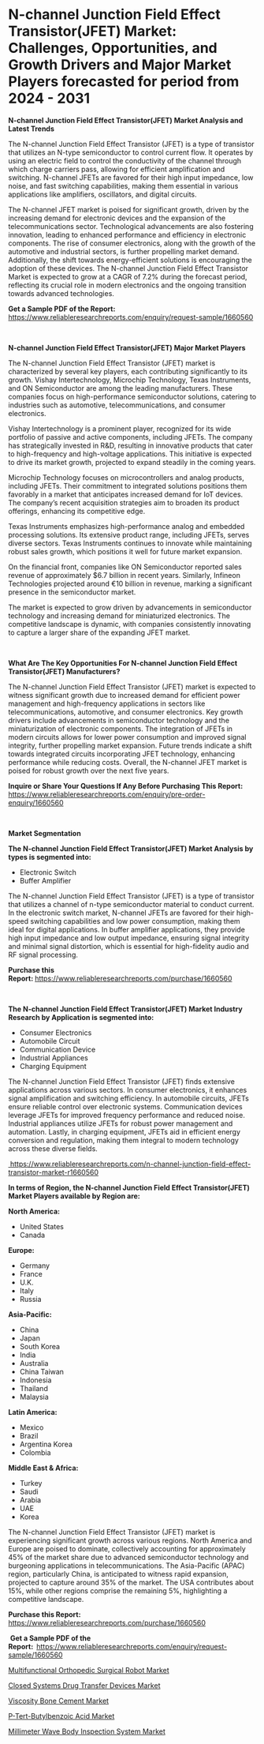 <p><h1>N-channel Junction Field Effect Transistor(JFET) Market: Challenges, Opportunities, and Growth Drivers and Major Market Players forecasted for period from 2024 - 2031</h1></p><p><strong>N-channel Junction Field Effect Transistor(JFET) Market Analysis and Latest Trends</strong></p>
<p><p>The N-channel Junction Field Effect Transistor (JFET) is a type of transistor that utilizes an N-type semiconductor to control current flow. It operates by using an electric field to control the conductivity of the channel through which charge carriers pass, allowing for efficient amplification and switching. N-channel JFETs are favored for their high input impedance, low noise, and fast switching capabilities, making them essential in various applications like amplifiers, oscillators, and digital circuits.</p><p>The N-channel JFET market is poised for significant growth, driven by the increasing demand for electronic devices and the expansion of the telecommunications sector. Technological advancements are also fostering innovation, leading to enhanced performance and efficiency in electronic components. The rise of consumer electronics, along with the growth of the automotive and industrial sectors, is further propelling market demand. Additionally, the shift towards energy-efficient solutions is encouraging the adoption of these devices. The N-channel Junction Field Effect Transistor Market is expected to grow at a CAGR of 7.2% during the forecast period, reflecting its crucial role in modern electronics and the ongoing transition towards advanced technologies.</p></p>
<p><strong>Get a Sample PDF of the Report:&nbsp;</strong> <a href="https://www.reliableresearchreports.com/enquiry/request-sample/1660560?utm_campaign=31&utm_medium=2&utm_source=Github&utm_content=ia&utm_term=26102024&utm_id=n-channel-junction-field-effect-transistorjfet">https://www.reliableresearchreports.com/enquiry/request-sample/1660560</a></p>
<p>&nbsp;</p>
<p><strong>N-channel Junction Field Effect Transistor(JFET) Major Market Players</strong></p>
<p><p>The N-channel Junction Field Effect Transistor (JFET) market is characterized by several key players, each contributing significantly to its growth. Vishay Intertechnology, Microchip Technology, Texas Instruments, and ON Semiconductor are among the leading manufacturers. These companies focus on high-performance semiconductor solutions, catering to industries such as automotive, telecommunications, and consumer electronics.</p><p>Vishay Intertechnology is a prominent player, recognized for its wide portfolio of passive and active components, including JFETs. The company has strategically invested in R&D, resulting in innovative products that cater to high-frequency and high-voltage applications. This initiative is expected to drive its market growth, projected to expand steadily in the coming years.</p><p>Microchip Technology focuses on microcontrollers and analog products, including JFETs. Their commitment to integrated solutions positions them favorably in a market that anticipates increased demand for IoT devices. The company’s recent acquisition strategies aim to broaden its product offerings, enhancing its competitive edge.</p><p>Texas Instruments emphasizes high-performance analog and embedded processing solutions. Its extensive product range, including JFETs, serves diverse sectors. Texas Instruments continues to innovate while maintaining robust sales growth, which positions it well for future market expansion.</p><p>On the financial front, companies like ON Semiconductor reported sales revenue of approximately $6.7 billion in recent years. Similarly, Infineon Technologies projected around €10 billion in revenue, marking a significant presence in the semiconductor market.</p><p>The market is expected to grow driven by advancements in semiconductor technology and increasing demand for miniaturized electronics. The competitive landscape is dynamic, with companies consistently innovating to capture a larger share of the expanding JFET market.</p></p>
<p>&nbsp;</p>
<p><strong>What Are The Key Opportunities For N-channel Junction Field Effect Transistor(JFET) Manufacturers?</strong></p>
<p><p>The N-channel Junction Field Effect Transistor (JFET) market is expected to witness significant growth due to increased demand for efficient power management and high-frequency applications in sectors like telecommunications, automotive, and consumer electronics. Key growth drivers include advancements in semiconductor technology and the miniaturization of electronic components. The integration of JFETs in modern circuits allows for lower power consumption and improved signal integrity, further propelling market expansion. Future trends indicate a shift towards integrated circuits incorporating JFET technology, enhancing performance while reducing costs. Overall, the N-channel JFET market is poised for robust growth over the next five years.</p></p>
<p><strong>Inquire or Share Your Questions If Any Before Purchasing This Report:</strong> <a href="https://www.reliableresearchreports.com/enquiry/pre-order-enquiry/1660560?utm_campaign=31&utm_medium=2&utm_source=Github&utm_content=ia&utm_term=26102024&utm_id=n-channel-junction-field-effect-transistorjfet">https://www.reliableresearchreports.com/enquiry/pre-order-enquiry/1660560</a></p>
<p>&nbsp;</p>
<p><strong>Market Segmentation</strong></p>
<p><strong>The N-channel Junction Field Effect Transistor(JFET) Market Analysis by types is segmented into:</strong></p>
<p><ul><li>Electronic Switch</li><li>Buffer Amplifier</li></ul></p>
<p><p>The N-channel Junction Field Effect Transistor (JFET) is a type of transistor that utilizes a channel of n-type semiconductor material to conduct current. In the electronic switch market, N-channel JFETs are favored for their high-speed switching capabilities and low power consumption, making them ideal for digital applications. In buffer amplifier applications, they provide high input impedance and low output impedance, ensuring signal integrity and minimal signal distortion, which is essential for high-fidelity audio and RF signal processing.</p></p>
<p><strong>Purchase this Report:&nbsp;</strong><a href="https://www.reliableresearchreports.com/purchase/1660560?utm_campaign=31&utm_medium=2&utm_source=Github&utm_content=ia&utm_term=26102024&utm_id=n-channel-junction-field-effect-transistorjfet">https://www.reliableresearchreports.com/purchase/1660560</a></p>
<p>&nbsp;</p>
<p><strong>The N-channel Junction Field Effect Transistor(JFET) Market Industry Research by Application is segmented into:</strong></p>
<p><ul><li>Consumer Electronics</li><li>Automobile Circuit</li><li>Communication Device</li><li>Industrial Appliances</li><li>Charging Equipment</li></ul></p>
<p><p>The N-channel Junction Field Effect Transistor (JFET) finds extensive applications across various sectors. In consumer electronics, it enhances signal amplification and switching efficiency. In automobile circuits, JFETs ensure reliable control over electronic systems. Communication devices leverage JFETs for improved frequency performance and reduced noise. Industrial appliances utilize JFETs for robust power management and automation. Lastly, in charging equipment, JFETs aid in efficient energy conversion and regulation, making them integral to modern technology across these diverse fields.</p></p>
<p><a href="https://www.reliableresearchreports.com/n-channel-junction-field-effect-transistor-market-r1660560?utm_campaign=31&utm_medium=2&utm_source=Github&utm_content=ia&utm_term=26102024&utm_id=n-channel-junction-field-effect-transistorjfet">&nbsp;https://www.reliableresearchreports.com/n-channel-junction-field-effect-transistor-market-r1660560</a></p>
<p><strong>In terms of Region, the N-channel Junction Field Effect Transistor(JFET) Market Players available by Region are:</strong></p>
<p>
    <p> <strong> North America: </strong>
        <ul>
            <li>United States</li>
            <li>Canada</li>
        </ul>
        </p> 
    <p> <strong> Europe: </strong>
        <ul>
            <li>Germany</li>
            <li>France</li>
            <li>U.K.</li>
            <li>Italy</li>
            <li>Russia</li>
        </ul>
        </p> 
    <p> <strong> Asia-Pacific: </strong>
        <ul>
            <li>China</li>
            <li>Japan</li>
            <li>South Korea</li>
            <li>India</li>
            <li>Australia</li>
            <li>China Taiwan</li>
            <li>Indonesia</li>
            <li>Thailand</li>
            <li>Malaysia</li>
        </ul>
        </p> 
    <p> <strong> Latin America: </strong>
        <ul>
            <li>Mexico</li>
            <li>Brazil</li>
            <li>Argentina Korea</li>
            <li>Colombia</li>
        </ul>
        </p> 
    <p> <strong> Middle East & Africa: </strong>
        <ul>
            <li>Turkey</li>
            <li>Saudi</li>
            <li>Arabia</li>
            <li>UAE</li>
            <li>Korea</li>
        </ul>
    </p>
    </p>
<p><p>The N-channel Junction Field Effect Transistor (JFET) market is experiencing significant growth across various regions. North America and Europe are poised to dominate, collectively accounting for approximately 45% of the market share due to advanced semiconductor technology and burgeoning applications in telecommunications. The Asia-Pacific (APAC) region, particularly China, is anticipated to witness rapid expansion, projected to capture around 35% of the market. The USA contributes about 15%, while other regions comprise the remaining 5%, highlighting a competitive landscape.</p></p>
<p><strong>Purchase this Report: </strong><a href="https://www.reliableresearchreports.com/purchase/1660560?utm_campaign=31&utm_medium=2&utm_source=Github&utm_content=ia&utm_term=26102024&utm_id=n-channel-junction-field-effect-transistorjfet">https://www.reliableresearchreports.com/purchase/1660560</a></p>
<p>&nbsp;<strong>Get a Sample PDF of the Report:&nbsp;&nbsp;</strong><a href="https://www.reliableresearchreports.com/enquiry/request-sample/1660560?utm_campaign=31&utm_medium=2&utm_source=Github&utm_content=ia&utm_term=26102024&utm_id=n-channel-junction-field-effect-transistorjfet">https://www.reliableresearchreports.com/enquiry/request-sample/1660560</a></p>
<p><strong></strong></p>
<p><p><a href="https://github.com/OrlandoHBarks/Market-Research-Report-List-1/blob/main/multifunctional-orthopedic-surgical-robot-market.md?utm_campaign=31&utm_medium=2&utm_source=Github&utm_content=ia&utm_term=26102024&utm_id=n-channel-junction-field-effect-transistorjfet">Multifunctional Orthopedic Surgical Robot Market</a></p><p><a href="https://www.linkedin.com/pulse/global-closed-systems-drug-transfer-devices-market-trends-dcqkf?utm_campaign=31&utm_medium=2&utm_source=Github&utm_content=ia&utm_term=26102024&utm_id=n-channel-junction-field-effect-transistorjfet">Closed Systems Drug Transfer Devices Market</a></p><p><a href="https://www.linkedin.com/pulse/regional-adaptations-global-viscosity-bone-cement-market-trends-bhgif?utm_campaign=31&utm_medium=2&utm_source=Github&utm_content=ia&utm_term=26102024&utm_id=n-channel-junction-field-effect-transistorjfet">Viscosity Bone Cement Market</a></p><p><a href="https://github.com/NathanColeman327/Market-Research-Report-List-1/blob/main/p-tert-butylbenzoic-acid-market.md?utm_campaign=31&utm_medium=2&utm_source=Github&utm_content=ia&utm_term=26102024&utm_id=n-channel-junction-field-effect-transistorjfet">P-Tert-Butylbenzoic Acid Market</a></p><p><a href="https://issuu.com/reportprime-2/docs/millimeter-wave-body-inspection-system-market-size?utm_campaign=31&utm_medium=2&utm_source=Github&utm_content=ia&utm_term=26102024&utm_id=n-channel-junction-field-effect-transistorjfet">Millimeter Wave Body Inspection System Market</a></p></p>